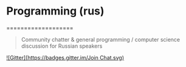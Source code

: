 # Programming (rus)
===================

> Community chatter &amp; general programming / computer science discussion for Russian speakers

[![Gitter](https://badges.gitter.im/Join Chat.svg)](https://gitter.im/chat-rooms/programming.rus)

